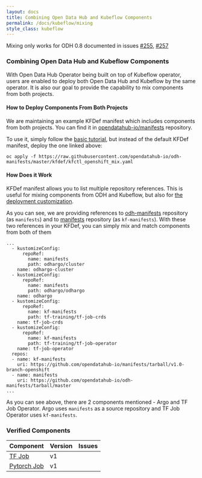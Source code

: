 ```yaml
---
layout: docs
title: Combining Open Data Hub and Kubeflow Components
permalink: /docs/kubeflow/mixing
style_class: kubeflow
---
```

Mixing only works for ODH 0.8 documented in issues [#255](https://github.com/opendatahub-io/odh-manifests/issues/255), [#257](https://github.com/opendatahub-io/odh-manifests/issues/257)

### Combining Open Data Hub and Kubeflow Components

With Open Data Hub Operator being built on top of Kubeflow operator, users are enabled to deploy both Open Data Hub and Kubeflow by the same operator. It is also our goal to provide the capability to mix components from both projects.

#### How to Deploy Components From Both Projects

We are maintaining an example KFDef manifest which includes components from both projects. You can find it in [opendatahub-io/manifests](https://github.com/opendatahub-io/odh-manifests/blob/master/kfdef/kfctl_openshift_mix.yaml) repository.

To use it, simply follow the [basic tutorial]({{site.baseurl}}/docs/getting-started/basic-tutorial), but instead of the default KFDef manifest, deploy the one linked above:

```
oc apply -f https://raw.githubusercontent.com/opendatahub-io/odh-manifests/master/kfdef/kfctl_openshift_mix.yaml
```

#### How Does it Work

KFDef manifest allows you to list multiple repository references. This is useful for mixing components from ODH and Kubeflow, but also for [the deployment customization]({{site.baseurl}}/docs/administration/installation-customization/customization).

As you can see, we are providing references to [odh-manifests](https://github.com/opendatahub-io/odh-manifests/) repository (as `manifests`) and to [manifests](https://github.com/opendatahub-io/manifests/) repository (as `kf-manifests`). With these two references in your KFDef, you can simply mix and match components from both of them

```
...
  - kustomizeConfig:
      repoRef:
        name: manifests
        path: odhargo/cluster
    name: odhargo-cluster
  - kustomizeConfig:
      repoRef:
        name: manifests
        path: odhargo/odhargo
    name: odhargo
  - kustomizeConfig:
      repoRef:
        name: kf-manifests
        path: tf-training/tf-job-crds
    name: tf-job-crds
  - kustomizeConfig:
      repoRef:
        name: kf-manifests
        path: tf-training/tf-job-operator
    name: tf-job-operator
  repos:
  - name: kf-manifests
    uri: https://github.com/opendatahub-io/manifests/tarball/v1.0-branch-openshift  
  - name: manifests
    uri: https://github.com/opendatahub-io/odh-manifests/tarball/master
...

```

As you can see above, there are 2 components mentioned - Argo and TF Job Operator. Argo uses `manifests` as a source repository and TF Job Operator uses `kf-manifests`.

### Verified Components

| Component | Version | Issues |
| ----------| --------|--------|
| [TF Job](https://github.com/opendatahub-io/manifests/blob/v1.0-branch-openshift/tf-training/)    |  v1     | |
| [Pytorch Job](https://github.com/opendatahub-io/manifests/blob/v1.0-branch-openshift/pytorch-job/)    |  v1     | |
